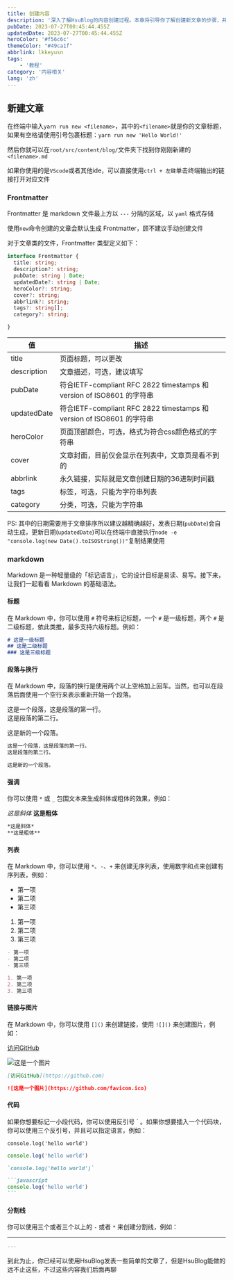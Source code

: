 ```yaml
---
title: 创建内容
description: '深入了解HsuBlog的内容创建过程。本章将引导你了解创建新文章的步骤，并详细解释如何使用Frontmatter来处理文章的元数据。'
pubDate: 2023-07-27T00:45:44.455Z
updatedDate: 2023-07-27T00:45:44.455Z
heroColor: '#f56c6c'
themeColor: "#49ca1f"
abbrlink: lkkeyusn
tags:
    - '教程'
category: '内容相关'
lang: 'zh'
---
```


## 新建文章

在终端中输入`yarn run new <filename>`，其中的`<filename>`就是你的文章标题，如果有空格请使用引号包裹标题：`yarn run new 'Hello World!'`

然后你就可以在`root/src/content/blog/`文件夹下找到你刚刚新建的`<filename>.md`

如果你使用的是`VScode`或者其他ide，可以直接使用`ctrl + 左键`单击终端输出的链接打开对应文件

### Frontmatter

Frontmatter 是 markdown 文件最上方以 `---` 分隔的区域，以 `yaml` 格式存储

使用`new`命令创建的文章会默认生成 Frontmatter，顾不建议手动创建文件

对于文章类的文件，Frontmatter 类型定义如下：

```ts
interface Frontmatter {
  title: string;
  description?: string;
  pubDate: string | Date;
  updatedDate?: string | Date;
  heroColor?: string;
  cover?: string;
  abbrlink?: string;
  tags?: string[];
  category?: string;

}
```
| 值          | 描述                                                                  |
| ----------- | --------------------------------------------------------------------- |
| title       | 页面标题，可以更改                                                    |
| description | 文章描述，可选，建议填写                                              |
| pubDate     | 符合IETF-compliant RFC 2822 timestamps 和 version of ISO8601 的字符串 |
| updatedDate | 符合IETF-compliant RFC 2822 timestamps 和 version of ISO8601 的字符串 |
| heroColor   | 页面顶部颜色，可选，格式为符合css颜色格式的字符串                     |
| cover       | 文章封面，目前仅会显示在列表中，文章页是看不到的                      |
| abbrlink    | 永久链接，实际就是文章创建日期的36进制时间戳                          |
| tags        | 标签，可选，只能为字符串列表                                          |
| category    | 分类，可选，只能为字符串                                              |

PS: 其中的日期需要用于文章排序所以建议越精确越好，发表日期(`pubDate`)会自动生成，更新日期(`updatedDate`)可以在终端中直接执行`node -e "console.log(new Date().toISOString())"`复制结果使用

### markdown

Markdown 是一种轻量级的「标记语言」，它的设计目标是易读、易写。接下来，让我们一起看看 Markdown 的基础语法。

#### 标题

在 Markdown 中，你可以使用 `#` 符号来标记标题，一个 `#` 是一级标题，两个 `#` 是二级标题，依此类推，最多支持六级标题。例如：

```markdown
# 这是一级标题
## 这是二级标题
### 这是三级标题
```

#### 段落与换行

在 Markdown 中，段落的换行是使用两个以上空格加上回车。当然，也可以在段落后面使用一个空行来表示重新开始一个段落。

这是一个段落，这是段落的第一行。  
这是段落的第二行。

这是新的一个段落。

```markdown
这是一个段落，这是段落的第一行。  
这是段落的第二行。

这是新的一个段落。
```

#### 强调

你可以使用 `*` 或 `_` 包围文本来生成斜体或粗体的效果，例如：

*这是斜体*
**这是粗体**

```markdown
*这是斜体*
**这是粗体**
```

#### 列表

在 Markdown 中，你可以使用 `*`、`-`、`+` 来创建无序列表，使用数字和点来创建有序列表，例如：

- 第一项
- 第二项
- 第三项

1. 第一项
2. 第二项
3. 第三项

```markdown
- 第一项
- 第二项
- 第三项

1. 第一项
2. 第二项
3. 第三项
```

#### 链接与图片

在 Markdown 中，你可以使用 `[]()` 来创建链接，使用 `![]()` 来创建图片，例如：

[访问GitHub](https://github.com)

![这是一个图片](https://github.com/favicon.ico)

```markdown
[访问GitHub](https://github.com)

![这是一个图片](https://github.com/favicon.ico)
```

#### 代码

如果你想要标记一小段代码，你可以使用反引号 \` 。如果你想要插入一个代码块，你可以使用三个反引号，并且可以指定语言，例如：

`console.log('hello world')`

```javascript
console.log('hello world')
```

````markdown
`console.log('hello world')`

```javascript
console.log('hello world')
```
````

#### 分割线

你可以使用三个或者三个以上的 `-` 或者 `*` 来创建分割线，例如：

---

```markdown
---
```

到此为止，你已经可以使用HsuBlog发表一些简单的文章了，但是HsuBlog能做的远不止这些，不过这些内容我们后面再聊